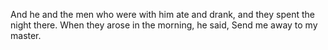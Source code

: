And he and the men who were with him ate and drank, and they spent the night there. When they arose in the morning, he said, Send me away to my master.
